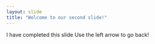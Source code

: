 ```yaml
---
layout: slide
title: "Welcome to our second slide!"
---
```

I have completed this slide
Use the left arrow to go back!
